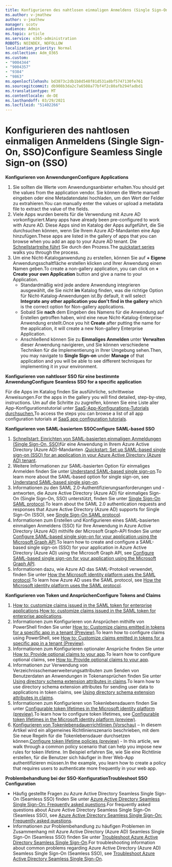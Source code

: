 ```yaml
---
title: Konfigurieren des nahtlosen einmaligen Anmeldens (Single Sign-On, SSO)
ms.author: v-jmathew
author: v-jmathew
manager: scotv
audience: Admin
ms.topic: article
ms.service: o365-administration
ROBOTS: NOINDEX, NOFOLLOW
localization_priority: Normal
ms.collection: Adm_O365
ms.custom:
- "9004344"
- "9004357"
- "9384"
- "9863"
ms.openlocfilehash: bd3873c2db1b8d548f81d531a8bf5747130fe761
ms.sourcegitcommit: db908b3da2c7a6508a77bf4f2c80afb294fadbd1
ms.translationtype: MT
ms.contentlocale: de-DE
ms.lasthandoff: 03/29/2021
ms.locfileid: "51402266"
---
```

# <a name="configure-seamless-single-sign-on-sso"></a><span data-ttu-id="e2ecc-102">Konfigurieren des nahtlosen einmaligen Anmeldens (Single Sign-On, SSO)</span><span class="sxs-lookup"><span data-stu-id="e2ecc-102">Configure Seamless Single Sign-on (SSO)</span></span>

<span data-ttu-id="e2ecc-103">**Konfigurieren von Anwendungen**</span><span class="sxs-lookup"><span data-stu-id="e2ecc-103">**Configure Applications**</span></span>

1. <span data-ttu-id="e2ecc-104">Sie sollten die Werte vom Anwendungsanbieter erhalten.</span><span class="sxs-lookup"><span data-stu-id="e2ecc-104">You should get the values from the application vendor.</span></span> <span data-ttu-id="e2ecc-105">Sie können die Werte manuell eingeben oder eine Metadatendatei hochladen, um den Wert der Felder zu extrahieren.</span><span class="sxs-lookup"><span data-stu-id="e2ecc-105">You can manually enter the values or upload a metadata file to extract the value of the fields.</span></span>
2. <span data-ttu-id="e2ecc-106">Viele Apps wurden bereits für die Verwendung mit Azure AD vorkonfiguriert.</span><span class="sxs-lookup"><span data-stu-id="e2ecc-106">Many apps have already been pre-configured to work with Azure AD.</span></span> <span data-ttu-id="e2ecc-107">Diese Apps sind im Katalog der Apps aufgeführt, die Sie durchsuchen können, wenn Sie Ihrem Azure AD-Mandanten eine App hinzufügen.</span><span class="sxs-lookup"><span data-stu-id="e2ecc-107">These apps are listed in the gallery of apps that you can browse when you add an app to your Azure AD tenant.</span></span> <span data-ttu-id="e2ecc-108">Die [Schnellstartreihe führt](https://docs.microsoft.com/azure/active-directory/manage-apps/add-application-portal-configure) Sie durch den Prozess.</span><span class="sxs-lookup"><span data-stu-id="e2ecc-108">The [quickstart series](https://docs.microsoft.com/azure/active-directory/manage-apps/add-application-portal-configure) walks you through the process.</span></span>
3. <span data-ttu-id="e2ecc-109">Um eine Nicht-Kataloganwendung zu erstellen, können Sie auf **+ Eigene** Anwendungsschaltfläche erstellen klicken und Ihrer Anwendung einen Namen geben.</span><span class="sxs-lookup"><span data-stu-id="e2ecc-109">To create a non-gallery application, you can click on **+ Create your own Application** button and give a name to your Application.</span></span>
    - <span data-ttu-id="e2ecc-110">Standardmäßig wird jede andere Anwendung integrieren ausgewählt, die Sie nicht **im** Katalog finden, was die richtige Option für Nicht-Katalog-Anwendungen ist.</span><span class="sxs-lookup"><span data-stu-id="e2ecc-110">By default, it will select **Integrate any other application you don't find in the gallery** which is the correct option for Non-gallery applications.</span></span>
    - <span data-ttu-id="e2ecc-111">Sobald Sie **nach** dem Eingeben des Namens für die Anwendung auf Erstellen getroffen haben, wird eine neue Nicht-Katalog-Enterprise-Anwendung erstellt.</span><span class="sxs-lookup"><span data-stu-id="e2ecc-111">Once you hit **Create** after putting the name for the application, it will create a new Non-gallery Enterprise Application.</span></span>
    - <span data-ttu-id="e2ecc-112">Anschließend können Sie zu **Einmaliges Anmelden** unter **Verwalten** dieser Anwendung navigieren, und Sie können verschiedene Techniken für die Implementierung in Ihrer Umgebung sehen.</span><span class="sxs-lookup"><span data-stu-id="e2ecc-112">Then, you may navigate to **Single Sign-on** under **Manage** of that application and you will be able to see different techniques for implementing it in your environment.</span></span>

<span data-ttu-id="e2ecc-113">**Konfigurieren von nahtloser SSO für eine bestimmte Anwendung**</span><span class="sxs-lookup"><span data-stu-id="e2ecc-113">**Configure Seamless SSO for a specific application**</span></span>

<span data-ttu-id="e2ecc-114">Für die Apps im Katalog finden Sie ausführliche, schrittweise Anweisungen.</span><span class="sxs-lookup"><span data-stu-id="e2ecc-114">For the apps in the gallery you will find detailed, step-by-step, instructions.</span></span> <span data-ttu-id="e2ecc-115">Um auf die Schritte zu zugreifen, können Sie eine Liste aller App-Konfigurationstutorial unter [SaaS-App-Konfigurations-Tutorials durchsuchen.](https://docs.microsoft.com/azure/active-directory/saas-apps/tutorial-list)</span><span class="sxs-lookup"><span data-stu-id="e2ecc-115">To access the steps you can browse a list of all app configuration tutorials at [SaaS app configuration tutorials](https://docs.microsoft.com/azure/active-directory/saas-apps/tutorial-list).</span></span>

<span data-ttu-id="e2ecc-116">**Konfigurieren von SAML-basiertem SSO**</span><span class="sxs-lookup"><span data-stu-id="e2ecc-116">**Configure SAML-based SSO**</span></span>

1. <span data-ttu-id="e2ecc-117">[Schnellstart: Einrichten von SAML-basierten einmaligen Anmeldungen (Single Sign-On, SSO)](https://docs.microsoft.com/azure/active-directory/manage-apps/add-application-portal-setup-sso)für eine Anwendung in Ihrem Azure Active Directory (Azure AD)-Mandanten .</span><span class="sxs-lookup"><span data-stu-id="e2ecc-117">[Quickstart: Set up SAML-based single sign-on (SSO) for an application in your Azure Active Directory (Azure AD) tenant](https://docs.microsoft.com/azure/active-directory/manage-apps/add-application-portal-setup-sso).</span></span>
2. <span data-ttu-id="e2ecc-118">Weitere Informationen zur SAML-basierten Option für einmaliges Anmelden finden Sie unter [Understand SAML-based single sign-on](https://docs.microsoft.com/azure/active-directory/manage-apps/configure-saml-single-sign-on).</span><span class="sxs-lookup"><span data-stu-id="e2ecc-118">To learn more about the SAML-based option for single sign-on, see [Understand SAML-based single sign-on](https://docs.microsoft.com/azure/active-directory/manage-apps/configure-saml-single-sign-on).</span></span>
3. <span data-ttu-id="e2ecc-119">Informationen zu den SAML 2.0-Authentifizierungsanforderungen und -antworten, die Azure Active Directory (Azure AD) für einmaliges Sign-On (Single Sign-On, SSO) unterstützt, finden Sie unter [Single Sign-On SAML protocol](https://docs.microsoft.com/azure/active-directory/develop/single-sign-on-saml-protocol).</span><span class="sxs-lookup"><span data-stu-id="e2ecc-119">To learn about the SAML 2.0 authentication requests and responses that Azure Active Directory (Azure AD) supports for Single Sign-On (SSO), see [Single Sign-On SAML protocol](https://docs.microsoft.com/azure/active-directory/develop/single-sign-on-saml-protocol).</span></span>
4. <span data-ttu-id="e2ecc-120">Informationen zum Erstellen und Konfigurieren eines SAML-basierten einmaligen Anmeldens (SSO) für Ihre Anwendung in Azure Active Directory (Azure AD) mithilfe der Microsoft Graph-API finden Sie unter [Configure SAML-based single sign-on for your application using the Microsoft Graph API](https://docs.microsoft.com/graph/application-saml-sso-configure-api).</span><span class="sxs-lookup"><span data-stu-id="e2ecc-120">To learn how to create and configure a SAML-based single sign-on (SSO) for your application in Azure Active Directory (Azure AD) using the Microsoft Graph API, see [Configure SAML-based single sign-on for your application using the Microsoft Graph API](https://docs.microsoft.com/graph/application-saml-sso-configure-api).</span></span>
5. <span data-ttu-id="e2ecc-121">Informationen dazu, wie Azure AD das SAML-Protokoll verwendet, finden Sie unter [How the Microsoft identity platform uses the SAML protocol](https://docs.microsoft.com/azure/active-directory/develop/active-directory-saml-protocol-reference).</span><span class="sxs-lookup"><span data-stu-id="e2ecc-121">To learn how Azure AD uses the SAML protocol, see [How the Microsoft identity platform uses the SAML protocol](https://docs.microsoft.com/azure/active-directory/develop/active-directory-saml-protocol-reference).</span></span>

<span data-ttu-id="e2ecc-122">**Konfigurieren von Token und Ansprüchen**</span><span class="sxs-lookup"><span data-stu-id="e2ecc-122">**Configure Tokens and Claims**</span></span>

1. <span data-ttu-id="e2ecc-123">[How to: customize claims issued in the SAML token for enterprise applications](https://docs.microsoft.com/azure/active-directory/develop/active-directory-saml-claims-customization).</span><span class="sxs-lookup"><span data-stu-id="e2ecc-123">[How to: customize claims issued in the SAML token for enterprise applications](https://docs.microsoft.com/azure/active-directory/develop/active-directory-saml-claims-customization).</span></span>
2. <span data-ttu-id="e2ecc-124">Informationen zum Konfigurieren von Ansprüchen mithilfe von PowerShell finden Sie unter [How to: Customize claims emitted in tokens for a specific app in a tenant (Preview)](https://docs.microsoft.com/azure/active-directory/develop/active-directory-claims-mapping).</span><span class="sxs-lookup"><span data-stu-id="e2ecc-124">To learn how to configure claims using PowerShell, see [How to: Customize claims emitted in tokens for a specific app in a tenant (Preview)](https://docs.microsoft.com/azure/active-directory/develop/active-directory-claims-mapping).</span></span>
3. <span data-ttu-id="e2ecc-125">Informationen zum Konfigurieren optionaler Ansprüche finden Sie unter [How to: Provide optional claims to your app](https://docs.microsoft.com/azure/active-directory/develop/active-directory-optional-claims).</span><span class="sxs-lookup"><span data-stu-id="e2ecc-125">To learn how to configure optional claims, see [How to: Provide optional claims to your app](https://docs.microsoft.com/azure/active-directory/develop/active-directory-optional-claims).</span></span>
4. <span data-ttu-id="e2ecc-126">Informationen zur Verwendung von Verzeichnisschemaerweiterungsattributen zum Senden von Benutzerdaten an Anwendungen in Tokenansprüchen finden Sie unter [Using directory schema extension attributes in claims](https://docs.microsoft.com/azure/active-directory/develop/active-directory-schema-extensions).</span><span class="sxs-lookup"><span data-stu-id="e2ecc-126">To learn how to use directory schema extension attributes for sending user data to applications in token claims, see [Using directory schema extension attributes in claims](https://docs.microsoft.com/azure/active-directory/develop/active-directory-schema-extensions).</span></span>
5. <span data-ttu-id="e2ecc-127">Informationen zum Konfigurieren von Tokenlebensdauern finden Sie unter [Configurable token lifetimes in the Microsoft identity platform (preview)](https://docs.microsoft.com/azure/active-directory/develop/active-directory-configurable-token-lifetimes).</span><span class="sxs-lookup"><span data-stu-id="e2ecc-127">To learn how to configure token lifetimes, see [Configurable token lifetimes in the Microsoft identity platform (preview)](https://docs.microsoft.com/azure/active-directory/develop/active-directory-configurable-token-lifetimes).</span></span>
6. <span data-ttu-id="e2ecc-128">[Konfigurieren von Tokenlebensdauerrichtlinien (Vorschau)](https://docs.microsoft.com/azure/active-directory/develop/configure-token-lifetimes) – In diesem Artikel wird ein allgemeines Richtlinienszenario beschrieben, mit dem Sie neue Regeln für die Tokenlebensdauer durchsetzen können.</span><span class="sxs-lookup"><span data-stu-id="e2ecc-128">[Configure token lifetime policies (preview)](https://docs.microsoft.com/azure/active-directory/develop/configure-token-lifetimes) - In this article, we walk through a common policy scenario that can help you impose new rules for token lifetime.</span></span> <span data-ttu-id="e2ecc-129">Im Beispiel erfahren Sie, wie Sie eine Richtlinie erstellen, für die Benutzer sich häufiger in Ihrer Web-App authentifizieren müssen.</span><span class="sxs-lookup"><span data-stu-id="e2ecc-129">In the example, you learn how to create a policy that requires users to authenticate more frequently in your web app.</span></span>

<span data-ttu-id="e2ecc-130">**Problembehandlung bei der SSO-Konfiguration**</span><span class="sxs-lookup"><span data-stu-id="e2ecc-130">**Troubleshoot SSO Configuration**</span></span>

- <span data-ttu-id="e2ecc-131">Häufig gestellte Fragen zu Azure Active Directory Seamless Single Sign-On (Seamless SSO) finden Sie unter [Azure Active Directory Seamless Single Sign-On: Frequently asked questions](https://docs.microsoft.com/azure/active-directory/hybrid/how-to-connect-sso-faq).</span><span class="sxs-lookup"><span data-stu-id="e2ecc-131">For frequently asked questions about Azure Active Directory Seamless Single Sign-On (Seamless SSO), see [Azure Active Directory Seamless Single Sign-On: Frequently asked questions](https://docs.microsoft.com/azure/active-directory/hybrid/how-to-connect-sso-faq).</span></span>
- <span data-ttu-id="e2ecc-132">Informationen zur Problembehandlung zu häufigen Problemen im Zusammenhang mit Azure Active Directory (Azure AD) Seamless Single Sign-On (Seamless SSO) finden Sie unter [Troubleshoot Azure Active Directory Seamless Single Sign-On](https://docs.microsoft.com/azure/active-directory/hybrid/tshoot-connect-sso).</span><span class="sxs-lookup"><span data-stu-id="e2ecc-132">For troubleshooting information about common problems regarding Azure Active Directory (Azure AD) Seamless Single Sign-On (Seamless SSO), see [Troubleshoot Azure Active Directory Seamless Single Sign-On](https://docs.microsoft.com/azure/active-directory/hybrid/tshoot-connect-sso).</span></span>

